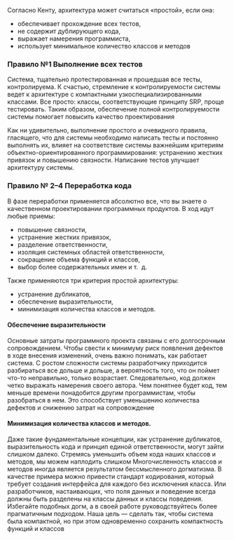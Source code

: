 Согласно Кенту, архитектура может считаться «простой», если она:
- обеспечивает прохождение всех тестов,
- не содержит дублирующего кода,
- выражает намерения программиста,
- использует минимальное количество классов и методов

### Правило №1 Выполнение всех тестов

Система, тщательно протестированная и прошедшая все тесты, контролируема. К счастью, стремление к контролируемости системы ведет к архитектуре с компактными узкоспециализированными классами. Все просто: классы, соответствующие принципу SRP, проще тестировать. Таким образом, обеспечение полной контролируемости системы помогает повысить качество проектирования

Как ни удивительно, выполнение простого и очевидного правила, гласящего, что для системы необходимо написать тесты и постоянно выполнять их, влияет на соответствие системы важнейшим критериям объектно-ориентированного программирования: устранению жестких привязок и повышению связности. Написание тестов улучшает архитектуру системы.

### Правило № 2–4 Переработка кода
В фазе переработки применяется абсолютно все, что вы знаете о качественном проектировании программных продуктов. В ход идут любые приемы: 
- повышение связности, 
- устранение жестких привязок,
- разделение ответственности, 
- изоляция системных областей ответственности, 
- сокращение объема функций и классов,
- выбор более содержательных имен и т.  д.

Также применяются три критерия простой архитектуры: 
- устранение дубликатов, 
- обеспечение выразительности, 
- минимизация количества классов и методов.

#### Обеспечение выразительности

Основные затраты программного проекта связаны с его долгосрочным сопровождением. Чтобы свести к минимуму риск появления дефектов в ходе внесения изменений, очень важно понимать, как работает система. С ростом сложности системы разработчику приходится разбираться все дольше и дольше, а вероятность того, что он поймет что-то неправильно, только возрастает. Следовательно, код должен четко выражать намерения своего автора. Чем понятнее будет код, тем меньше времени понадобится другим программистам, чтобы разобраться в нем. Это способствует уменьшению количества дефектов и снижению затрат на сопровождение

#### Минимизация количества классов и методов.

Даже такие фундаментальные концепции, как устранение дубликатов, выразительность кода и принцип единой ответственности, могут зайти слишком далеко. Стремясь уменьшить объем кода наших классов и методов, мы можем наплодить слишком
Многочисленность классов и методов иногда является результатом бессмысленного догматизма. В качестве примера можно привести стандарт кодирования, который требует создания интерфейса для каждого без исключения класса. Или разработчиков, настаивающих, что поля данных и поведение всегда должны быть разделены на классы данных и классы поведения. 
Избегайте подобных догм, а в своей работе руководствуйтесь более прагматичным подходом. Наша цель — сделать так, чтобы система была компактной, но при этом одновременно сохранить компактность функций и классов